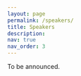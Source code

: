 ```yaml
---
layout: page
permalink: /speakers/
title: Speakers
description: 
nav: true
nav_order: 3
---
```


To be announced.